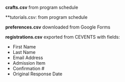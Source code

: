 
**crafts.csv** from program schedule

**tutorials.csv: from program schedule

**preferences.csv** downloaded from Google Forms

**registrations.csv** exported from CEVENTS with fields:

* First Name
* Last Name
* Email Address
* Admission Item
* Confirmation #
* Original Response Date
